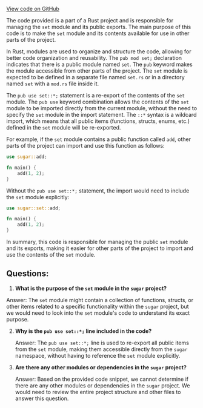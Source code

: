 [View code on GitHub](https://github.com/metaplex-foundation/sugar/src/collections/mod.rs)

The code provided is a part of a Rust project and is responsible for managing the `set` module and its public exports. The main purpose of this code is to make the `set` module and its contents available for use in other parts of the project.

In Rust, modules are used to organize and structure the code, allowing for better code organization and reusability. The `pub mod set;` declaration indicates that there is a public module named `set`. The `pub` keyword makes the module accessible from other parts of the project. The `set` module is expected to be defined in a separate file named `set.rs` or in a directory named `set` with a `mod.rs` file inside it.

The `pub use set::*;` statement is a re-export of the contents of the `set` module. The `pub use` keyword combination allows the contents of the `set` module to be imported directly from the current module, without the need to specify the `set` module in the import statement. The `::*` syntax is a wildcard import, which means that all public items (functions, structs, enums, etc.) defined in the `set` module will be re-exported.

For example, if the `set` module contains a public function called `add`, other parts of the project can import and use this function as follows:

```rust
use sugar::add;

fn main() {
    add(1, 2);
}
```

Without the `pub use set::*;` statement, the import would need to include the `set` module explicitly:

```rust
use sugar::set::add;

fn main() {
    add(1, 2);
}
```

In summary, this code is responsible for managing the public `set` module and its exports, making it easier for other parts of the project to import and use the contents of the `set` module.
## Questions: 
 1. **What is the purpose of the `set` module in the `sugar` project?**

   Answer: The `set` module might contain a collection of functions, structs, or other items related to a specific functionality within the `sugar` project, but we would need to look into the `set` module's code to understand its exact purpose.

2. **Why is the `pub use set::*;` line included in the code?**

   Answer: The `pub use set::*;` line is used to re-export all public items from the `set` module, making them accessible directly from the `sugar` namespace, without having to reference the `set` module explicitly.

3. **Are there any other modules or dependencies in the `sugar` project?**

   Answer: Based on the provided code snippet, we cannot determine if there are any other modules or dependencies in the `sugar` project. We would need to review the entire project structure and other files to answer this question.